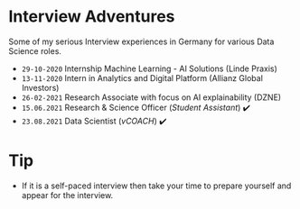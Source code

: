 # Interview Adventures
Some of my serious Interview experiences in Germany for various Data Science roles.
- `29-10-2020` Internship Machine Learning - AI Solutions (Linde Praxis)
- `13-11-2020` Intern in Analytics and Digital Platform (Allianz Global Investors)
- `26-02-2021` Research Associate with focus on AI explainability (DZNE)
- `15.06.2021` Research & Science Officer (_Student Assistant_) :heavy_check_mark:
- `23.08.2021` Data Scientist (_vCOACH_) :heavy_check_mark:


# Tip
- If it is a self-paced interview then take your time to prepare yourself and appear for the interview.
